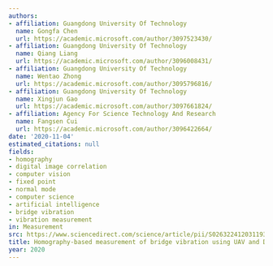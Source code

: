 ```yaml
---
authors:
- affiliation: Guangdong University Of Technology
  name: Gongfa Chen
  url: https://academic.microsoft.com/author/3097523430/
- affiliation: Guangdong University Of Technology
  name: Qiang Liang
  url: https://academic.microsoft.com/author/3096008431/
- affiliation: Guangdong University Of Technology
  name: Wentao Zhong
  url: https://academic.microsoft.com/author/3095796816/
- affiliation: Guangdong University Of Technology
  name: Xingjun Gao
  url: https://academic.microsoft.com/author/3097661824/
- affiliation: Agency For Science Technology And Research
  name: Fangsen Cui
  url: https://academic.microsoft.com/author/3096422664/
date: '2020-11-04'
estimated_citations: null
fields:
- homography
- digital image correlation
- computer vision
- fixed point
- normal mode
- computer science
- artificial intelligence
- bridge vibration
- vibration measurement
in: Measurement
src: https://www.sciencedirect.com/science/article/pii/S0263224120311933
title: Homography-based measurement of bridge vibration using UAV and DIC method
year: 2020
---
```

